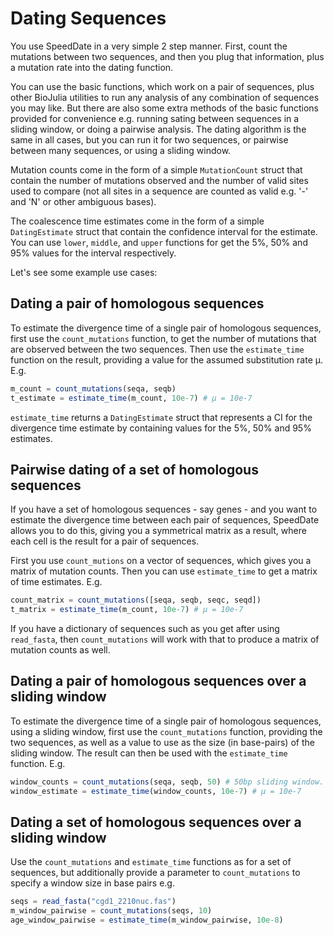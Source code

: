 # Dating Sequences

You use SpeedDate in a very simple 2 step manner. First, count the mutations
between two sequences, and then you plug that information, plus a mutation rate
into the dating function.

You can use the basic functions, which work on a pair of sequences, plus other
BioJulia utilities to run any analysis of any combination of sequences you may
like. But there are also some extra methods of the basic functions provided for
convenience e.g. running sating between sequences in a sliding window, or doing
a pairwise analysis. The dating algorithm is the same in all cases, but you can
run it for two sequences, or pairwise between many sequences, or using a sliding
window.

Mutation counts come in the form of a simple `MutationCount` struct that contain
the number of mutations observed and the number of valid sites used to compare
(not all sites in a  sequence are counted as valid e.g. '-' and 'N' or other
ambiguous bases).

The coalescence time estimates come in the form of a simple `DatingEstimate`
struct that contain the confidence interval for the estimate. You can use
`lower`, `middle`, and `upper` functions for get the 5%, 50% and 95% values for
the interval respectively.

Let's see some example use cases:

## Dating a pair of homologous sequences

To estimate the divergence time of a single pair of homologous sequences,
first use the `count_mutations` function, to get the number of mutations that
are observed between the two sequences. Then use the `estimate_time` function
on the result, providing a value for the assumed substitution rate μ. E.g.

```julia
m_count = count_mutations(seqa, seqb)
t_estimate = estimate_time(m_count, 10e-7) # μ = 10e-7
```

`estimate_time` returns a `DatingEstimate` struct that represents a CI 
for the divergence time estimate by containing values for the 5%, 50% and 95%
estimates.


## Pairwise dating of a set of homologous sequences

If you have a set of homologous sequences - say genes - and you want to estimate
the divergence time between each pair of sequences, SpeedDate allows you to do
this, giving you a symmetrical matrix as a result, where each cell is the result
for a pair of sequences.

First you use `count_mutions` on a vector of sequences, which gives you a matrix
of mutation counts. Then you can use `estimate_time` to get a matrix of time
estimates. E.g.

```julia
count_matrix = count_mutations([seqa, seqb, seqc, seqd])
t_matrix = estimate_time(m_count, 10e-7) # μ = 10e-7
```

If you have a dictionary of sequences such as you get after using `read_fasta`,
then `count_mutations` will work with that to produce a matrix of
mutation counts as well.


## Dating a pair of homologous sequences over a sliding window

To estimate the divergence time of a single pair of homologous sequences, using
a sliding window, first use the `count_mutations` function, providing the
two sequences, as well as a value to use as the size (in base-pairs) of the
sliding window. The result can then be used with the `estimate_time` function.
E.g.

```julia
window_counts = count_mutations(seqa, seqb, 50) # 50bp sliding window.
window_estimate = estimate_time(window_counts, 10e-7) # μ = 10e-7
```


## Dating a set of homologous sequences over a sliding window

Use the `count_mutations` and `estimate_time` functions as for a set of sequences,
but additionally provide a parameter to `count_mutations` to specify a window size
in base pairs e.g.

```julia
seqs = read_fasta("cgd1_2210nuc.fas")
m_window_pairwise = count_mutations(seqs, 10)
age_window_pairwise = estimate_time(m_window_pairwise, 10e-8)
```

